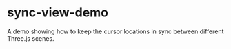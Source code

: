 # sync-view-demo
A demo showing how to keep the cursor locations in sync between different Three.js scenes.
